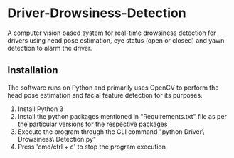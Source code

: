 # Driver-Drowsiness-Detection
A computer vision based system for real-time drowsiness detection for drivers using head pose estimation, eye status (open or closed) and yawn detection to alarm the driver.

## Installation
The software runs on Python and primarily uses OpenCV to perform the head pose estimation and facial feature detection for its purposes.

1. Install Python 3
2. Install the python packages mentioned in "Requirements.txt" file as per the particular versions for the respective packages
3. Execute the program through the CLI command "python Driver\ Drowsiness\ Detection.py"
4. Press 'cmd/ctrl + c' to stop the program execution
